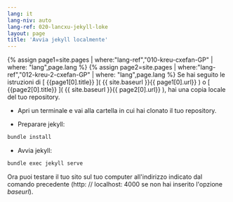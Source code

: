 ```yaml
---
lang: it
lang-niv: auto
lang-ref: 020-lancxu-jekyll-loke
layout: page
title: 'Avvia jekyll localmente'
---
```


{% assign page1=site.pages | where:"lang-ref","010-kreu-cxefan-GP" | where: "lang",page.lang  %}
{% assign page2=site.pages | where:"lang-ref","012-kreu-2-cxefan-GP" | where: "lang",page.lang  %}
Se hai seguito le istruzioni di [ {{page1[0].title}} ]( {{ site.baseurl }}{{ page1[0].url}} )
o [ {{page2[0].title}} ]( {{ site.baseurl }}{{ page2[0].url}} ), hai una copia locale del tuo repository.

* Apri un terminale e vai alla cartella in cui hai clonato il tuo repository.



* Preparare jekyll:



```bash
bundle install
```

* Avvia jekyll:



```bash
bundle exec jekyll serve
```

Ora puoi testare il tuo sito sul tuo computer all'indirizzo indicato dal comando precedente (http: // localhost: 4000 se non hai inserito l'opzione _baseurl_).


